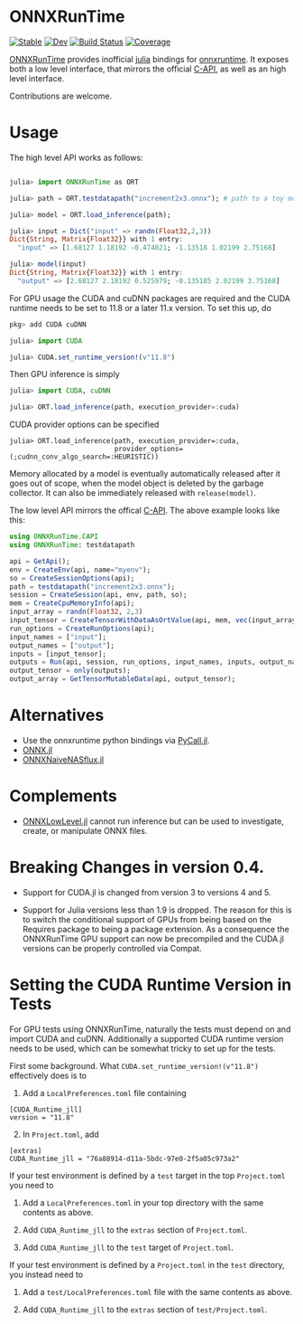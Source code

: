 # ONNXRunTime

[![Stable](https://img.shields.io/badge/docs-stable-blue.svg)](https://jw3126.github.io/ONNXRunTime.jl/stable)
[![Dev](https://img.shields.io/badge/docs-dev-blue.svg)](https://jw3126.github.io/ONNXRunTime.jl/dev)
[![Build Status](https://github.com/jw3126/ONNXRunTime.jl/workflows/CI/badge.svg)](https://github.com/jw3126/ONNXRunTime.jl/actions)
[![Coverage](https://codecov.io/gh/jw3126/ONNXRunTime.jl/branch/master/graph/badge.svg)](https://codecov.io/gh/jw3126/ONNXRunTime.jl)

[ONNXRunTime](https://github.com/jw3126/ONNXRunTime.jl) provides inofficial [julia](https://github.com/JuliaLang/julia) bindings for [onnxruntime](https://github.com/microsoft/onnxruntime).
It exposes both a low level interface, that mirrors the official [C-API](https://github.com/microsoft/onnxruntime/blob/v1.8.1/include/onnxruntime/core/session/onnxruntime_c_api.h#L347), as well as an high level interface.

Contributions are welcome.

# Usage
The high level API works as follows:
```julia

julia> import ONNXRunTime as ORT

julia> path = ORT.testdatapath("increment2x3.onnx"); # path to a toy model

julia> model = ORT.load_inference(path);

julia> input = Dict("input" => randn(Float32,2,3))
Dict{String, Matrix{Float32}} with 1 entry:
  "input" => [1.68127 1.18192 -0.474021; -1.13518 1.02199 2.75168]

julia> model(input)
Dict{String, Matrix{Float32}} with 1 entry:
  "output" => [2.68127 2.18192 0.525979; -0.135185 2.02199 3.75168]
```

For GPU usage the CUDA and cuDNN packages are required and the CUDA
runtime needs to be set to 11.8 or a later 11.x version. To set this
up, do

```julia
pkg> add CUDA cuDNN

julia> import CUDA

julia> CUDA.set_runtime_version!(v"11.8")
```

Then GPU inference is simply

```julia
julia> import CUDA, cuDNN

julia> ORT.load_inference(path, execution_provider=:cuda)
```

CUDA provider options can be specified
```
julia> ORT.load_inference(path, execution_provider=:cuda,
                          provider_options=(;cudnn_conv_algo_search=:HEURISTIC))
```

Memory allocated by a model is eventually automatically released after
it goes out of scope, when the model object is deleted by the garbage
collector. It can also be immediately released with `release(model)`.

The low level API mirrors the offical [C-API](https://github.com/microsoft/onnxruntime/blob/v1.8.1/include/onnxruntime/core/session/onnxruntime_c_api.h#L347). The above example looks like this:
```julia
using ONNXRunTime.CAPI
using ONNXRunTime: testdatapath

api = GetApi();
env = CreateEnv(api, name="myenv");
so = CreateSessionOptions(api);
path = testdatapath("increment2x3.onnx");
session = CreateSession(api, env, path, so);
mem = CreateCpuMemoryInfo(api);
input_array = randn(Float32, 2,3)
input_tensor = CreateTensorWithDataAsOrtValue(api, mem, vec(input_array), size(input_array));
run_options = CreateRunOptions(api);
input_names = ["input"];
output_names = ["output"];
inputs = [input_tensor];
outputs = Run(api, session, run_options, input_names, inputs, output_names);
output_tensor = only(outputs);
output_array = GetTensorMutableData(api, output_tensor);
```

# Alternatives
* Use the onnxruntime python bindings via [PyCall.jl](https://github.com/JuliaPy/PyCall.jl).
* [ONNX.jl](https://github.com/FluxML/ONNX.jl)
* [ONNXNaiveNASflux.jl](https://github.com/DrChainsaw/ONNXNaiveNASflux.jl)

# Complements

* [ONNXLowLevel.jl](https://github.com/GunnarFarneback/ONNXLowLevel.jl) cannot
  run inference but can be used to investigate, create, or manipulate ONNX
  files.

# Breaking Changes in version 0.4.

* Support for CUDA.jl is changed from version 3 to versions 4 and 5.

* Support for Julia versions less than 1.9 is dropped. The reason for
  this is to switch the conditional support of GPUs from being based
  on the Requires package to being a package extension. As a
  consequence the ONNXRunTime GPU support can now be precompiled and
  the CUDA.jl versions can be properly controlled via Compat.

# Setting the CUDA Runtime Version in Tests

For GPU tests using ONNXRunTime, naturally the tests must depend on
and import CUDA and cuDNN. Additionally a supported CUDA runtime
version needs to be used, which can be somewhat tricky to set up for
the tests.

First some background. What `CUDA.set_runtime_version!(v"11.8")`
effectively does is to

1. Add a `LocalPreferences.toml` file containing

```
[CUDA_Runtime_jll]
version = "11.8"
```

2. In `Project.toml`, add
```
[extras]
CUDA_Runtime_jll = "76a88914-d11a-5bdc-97e0-2f5a05c973a2"
```

If your test environment is defined by a `test` target in the top
`Project.toml` you need to

1. Add a `LocalPreferences.toml` in your top directory with the same
contents as above.

2. Add `CUDA_Runtime_jll` to the `extras` section of `Project.toml`.

3. Add `CUDA_Runtime_jll` to the `test` target of `Project.toml`.

If your test environment is defined by a `Project.toml` in the `test`
directory, you instead need to

1. Add a `test/LocalPreferences.toml` file with the same contents as
above.

2. Add `CUDA_Runtime_jll` to the `extras` section of `test/Project.toml`.
